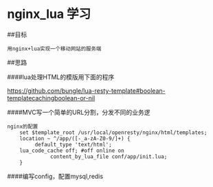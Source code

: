 # nginx_lua 学习


##目标

	用nginx+lua实现一个移动网站的服务端
	
##思路

####lua处理HTML的模版用下面的程序

https://github.com/bungle/lua-resty-template#boolean-templatecachingboolean-or-nil    


####MVC写一个简单的URL分割，分发不同的业务逻

	nginx的配置
		set $template_root /usr/local/openresty/nginx/html/templates;
        location ~ ^/app/([-_a-zA-Z0-9/]+) {
             default_type 'text/html';
      	lua_code_cache off; #off online on
                  content_by_lua_file conf/app/init.lua;
 		}
 		
####编写config，配置mysql,redis





